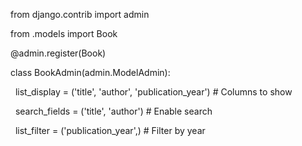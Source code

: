 from django.contrib import admin

from .models import Book



@admin.register(Book)

class BookAdmin(admin.ModelAdmin):

&nbsp;   list\_display = ('title', 'author', 'publication\_year')  # Columns to show

&nbsp;   search\_fields = ('title', 'author')                     # Enable search

&nbsp;   list\_filter = ('publication\_year',)                     # Filter by year



